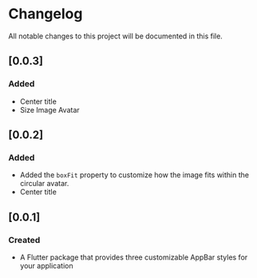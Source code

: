 # Changelog

All notable changes to this project will be documented in this file.

## [0.0.3]

### Added
- Center title
- Size Image Avatar

## [0.0.2]

### Added

- Added the `boxFit` property to customize how the image fits within the circular avatar.
- Center title

## [0.0.1]

### Created

- A Flutter package that provides three customizable AppBar styles for your application
